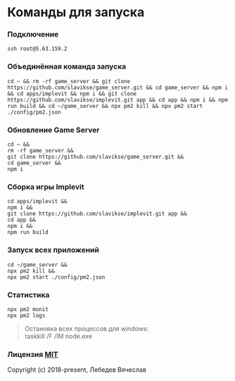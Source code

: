 # Команды для запуска

### Подключение
```
ssh root@5.63.159.2
```

### Объединённая команда запуска
```
cd ~ && rm -rf game_server && git clone https://github.com/slavikse/game_server.git && cd game_server && npm i && cd apps/implevit && npm i && git clone https://github.com/slavikse/implevit.git app && cd app && npm i && npm run build && cd ~/game_server && npx pm2 kill && npx pm2 start ./config/pm2.json
```

### Обновление Game Server
```
cd ~ &&
rm -rf game_server &&
git clone https://github.com/slavikse/game_server.git &&
cd game_server &&
npm i
```

### Сборка игры Implevit
```
cd apps/implevit &&
npm i &&
git clone https://github.com/slavikse/implevit.git app &&
cd app &&
npm i &&
npm run build
```

### Запуск всех приложений
```
cd ~/game_server &&
npx pm2 kill &&
npx pm2 start ./config/pm2.json
```

### Статистика
```
npx pm2 monit
npx pm2 logs
```


> Остановка всех процессов для windows:  
  taskkill /F /IM node.exe

### Лицензия [MIT](http://opensource.org/licenses/MIT)
Copyright (c) 2018-present, Лебедев Вячеслав
